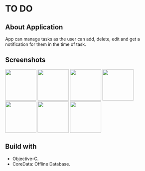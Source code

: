 # TO DO


## About Application
App can manage tasks as the user can add, delete, edit and get a notification for them in the time of task.

## Screenshots


<div>
<img src = "" width ="100">
<img src = "https://user-images.githubusercontent.com/44899782/79298667-18ae3480-7ee2-11ea-8011-d22367e6f920.png" width ="100">
<img src = "https://user-images.githubusercontent.com/44899782/79298674-1cda5200-7ee2-11ea-9682-90320e67d5c3.png" width ="100">
<img src = "https://user-images.githubusercontent.com/44899782/79298675-1d72e880-7ee2-11ea-8482-f2588ac63197.png" width ="100">
<img src = "https://user-images.githubusercontent.com/44899782/79298677-1ea41580-7ee2-11ea-8798-98c9bc12cfb9.png" width ="100">
<img src = "https://user-images.githubusercontent.com/44899782/79298798-793d7180-7ee2-11ea-8a50-cc5282c09cdf.png" width = "100"">
<img src = "https://user-images.githubusercontent.com/44899782/79298681-206dd900-7ee2-11ea-89b9-9974e367df0d.png" width ="100">
</div>

## Build with
- Objective-C.
- CoreData: Offline Database.
